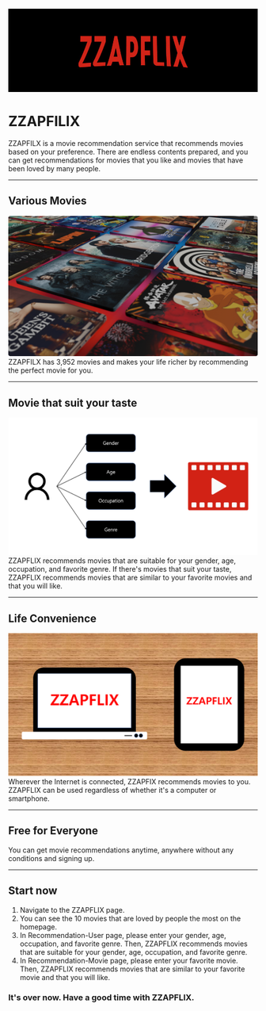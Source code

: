 ![Logo](./ZZAPFLIX.jpg)
# ZZAPFILIX
ZZAPFILX is a movie recommendation service that recommends movies based on your preference. There are endless contents prepared, and you can get recommendations for movies that you like and movies that have been loved by many people.
***
## Various Movies
![various](./various.png)
ZZAPFILX has 3,952 movies and makes your life richer by recommending the perfect movie for you.
***
## Movie that suit your taste
![taste](./taste.png)
ZZAPFLIX recommends movies that are suitable for your gender, age, occupation, and favorite genre. If there's movies that suit your taste, ZZAPFLIX recommends movies that are similar to your favorite movies and that you will like.
***
## Life Convenience
![convenience](./convenience.png)
Wherever the Internet is connected, ZZAPFIX recommends movies to you. ZZAPFLIX can be used regardless of whether it's a computer or smartphone.
***
## Free for Everyone
You can get movie recommendations anytime, anywhere without any conditions and signing up.
***
## Start now
1. Navigate to the ZZAPFLIX page.
2. You can see the 10 movies that are loved by people the most on the homepage.
3. In Recommendation-User page, please enter your gender, age, occupation, and favorite genre. Then, ZZAPFLIX recommends movies that are suitable for your gender, age, occupation, and favorite genre.
4. In Recommendation-Movie page, please enter your favorite movie. Then, ZZAPFLIX recommends movies that are similar to your favorite movie and that you will like.

### It's over now. Have a good time with ZZAPFLIX.